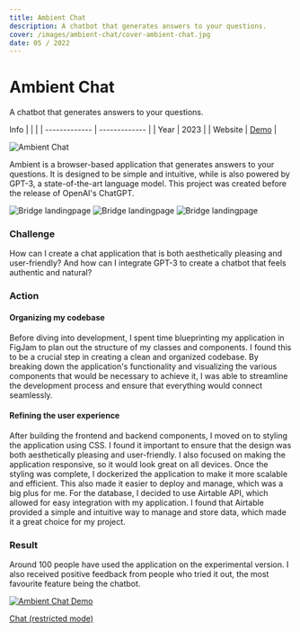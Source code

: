 ```yaml
---
title: Ambient Chat
description: A chatbot that generates answers to your questions.
cover: /images/ambient-chat/cover-ambient-chat.jpg
date: 05 / 2022
---
```


<info-grid>
<div>

# Ambient Chat

A chatbot that generates answers to your questions.

</div>
<div>

Info
| | |
| ------------- | ------------- |
| Year | 2023 |
| Website | [Demo](https://ambient-chat.onrender.com/) |

</div>
</info-grid>

![Ambient Chat](/images/ambient-chat/cover-ambient-chat.jpg)

Ambient is a browser-based application that generates answers to your questions. It is designed to be simple and intuitive, while is also powered by GPT-3, a state-of-the-art language model. This project was created before the release of OpenAI's ChatGPT.

<three-full-grid>

![Bridge landingpage](/images/ambient-chat/ambient_chat_box.webp)
![Bridge landingpage](/images/ambient-chat/ambient_chat_interface.webp)
![Bridge landingpage](/images/ambient-chat/ambient_chat_settings.webp)

</three-full-grid>

<process-grid>

### Challenge

How can I create a chat application that is both aesthetically pleasing and user-friendly? And how can I integrate GPT-3 to create a chatbot that feels authentic and natural?

<div>

### Action

</div>

<div>

#### Organizing my codebase

Before diving into development, I spent time blueprinting my application in FigJam to plan out the structure of my classes and components. I found this to be a crucial step in creating a clean and organized codebase. By breaking down the application's functionality and visualizing the various components that would be necessary to achieve it, I was able to streamline the development process and ensure that everything would connect seamlessly.

#### Refining the user experience

After building the frontend and backend components, I moved on to styling the application using CSS. I found it important to ensure that the design was both aesthetically pleasing and user-friendly. I also focused on making the application responsive, so it would look great on all devices. Once the styling was complete, I dockerized the application to make it more scalable and efficient. This also made it easier to deploy and manage, which was a big plus for me. For the database, I decided to use Airtable API, which allowed for easy integration with my application. I found that Airtable provided a simple and intuitive way to manage and store data, which made it a great choice for my project.

</div>

### Result

Around 100 people have used the application on the experimental version. I also received positive feedback from people who tried it out, the most favourite feature being the chatbot.

</process-grid>

[![Ambient Chat Demo](/images/ambient-chat/cover-ambient-chat.jpg)](FcL5ehtL1uU)

<project-links>

[Chat (restricted mode)](https://ambient-chat.onrender.com/)

</project-links>
